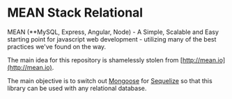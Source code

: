 MEAN Stack Relational
=====================

MEAN (**MySQL, Express, Angular, Node) - A Simple, Scalable and Easy starting point for javascript web development - utilizing many of the best practices we've found on the way.

The main idea for this repository is shamelessly stolen from [http://mean.io](http://mean.io). 

The main objective is to switch out [Mongoose](http://mongoosejs.com/) for [Sequelize](http://sequelizejs.com/) so that this library can be used with any relational database. 


